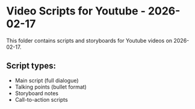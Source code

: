 # Video Scripts for Youtube - 2026-02-17

This folder contains scripts and storyboards for Youtube videos on 2026-02-17.

## Script types:
- Main script (full dialogue)
- Talking points (bullet format)
- Storyboard notes
- Call-to-action scripts
